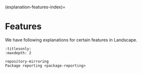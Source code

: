 (explanation-features-index)=
# Features

We have following explanations for certain features in Landscape.

```{toctree}
:titlesonly:
:maxdepth: 2

repository-mirroring
Package reporting <package-reporting>